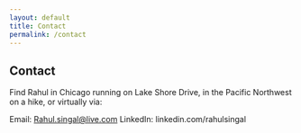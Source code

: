 ```yaml
---
layout: default
title: Contact
permalink: /contact
---
```


## Contact

Find Rahul in Chicago running on Lake Shore Drive, in the Pacific Northwest on a hike, or virtually via:

Email: Rahul.singal@live.com
LinkedIn: linkedin.com/rahulsingal

<form>
  <!-- Form stuff -->
</form>
